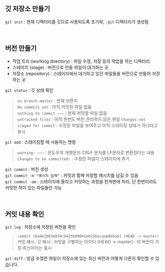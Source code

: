## 깃 저장소 만들기
`git init` : 현재 디렉터리를 깃으로 사용되도록 초기화, `.git` 디렉터리가 생성됨

<br>

## 버전 만들기
- 작업 트리 (working directory) : 파일 수정, 저장 등의 작업을 하는 디렉터리
- 스테이지 (stage) : 버전으로 만들 파일이 대기하는 곳
- 저장소 (repository) : 스테이지에서 대기하고 있던 파일들을 버전으로 만들어 저장하는 곳

`git status` : 깃 상태 확인
> `on branch master` : 현재 브랜치<br>
> `No commits yet` : 아직 커밋한 파일 없음<br>
> `nothing to commit ~~~` : 현재 커밋할 파일 없음<br>
> `untracked files` : 아직 한번도 버전 관리하지 않은 파일
> `Changes not staged for commit` : 수정된 파일을 보여주고 아직 스테이징 상태가 아니라고 표시

`git add` : 스테이징할 때 사용하는 명령
> `warning: ~~~` : 윈도우의 개행문자 CRLF 문자를 LF문자로 변환한다는 내용<br>
> `Changes to be committed:` : 수정한 파일이 스테이지에 추가

`git commit` : 버전 생성<br>
`git commit -m "메시지 입력"` : 커밋과 함께 저장할 메시지를 남길 수 있음<br>
`git commit -am` : 스테이지에 올리고 커밋하는 과정을 한꺼번에 처리, 단 한번이라도 커밋한 적이 있는 파일들만 가능<br>

<br>

## 커밋 내용 확인
`git log` : 저장소에 저장된 버전을 확인<br>
> `commit c6a9e2b03e034cb423b89041e015becaa68b5a61 (HEAD -> master)`<br>
> 커밋 해시, 깃 해시 : 커밋을 구별하는 아이디
> (HEAD -> master) : 이 버전이 가장 최신이라는 표시

`git diff` : 방금 수정한 파일이 저장소에 있는 최신 버전과 어떻게 다른지 확인할 수 있습니다.
